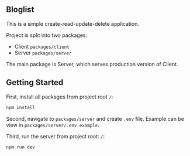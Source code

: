 ## Bloglist

This is a simple create-read-update-delete application.

Project is split into two packages: 
- Client `packages/client`
- Server `packages/server`

The main package is Server, which serves production version of Client.

## Getting Started

First, install all packages from project root `/`:
```bash
npm install
```

Second, navigate to `packages/server` and create `.env` file. Example can be view in `packages/server/.env.example`.

Third, run the server from project root: `/`:
```bash
npm run dev
```
